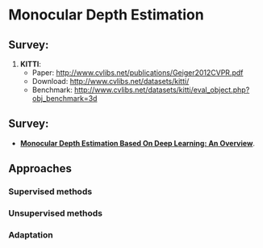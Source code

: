 # Monocular Depth Estimation

## Survey:

1. **KITTI**:
    - Paper: http://www.cvlibs.net/publications/Geiger2012CVPR.pdf
    - Download: http://www.cvlibs.net/datasets/kitti/
    - Benchmark: http://www.cvlibs.net/datasets/kitti/eval_object.php?obj_benchmark=3d


## Survey:

- [**Monocular Depth Estimation Based On Deep Learning: An Overview**](https://arxiv.org/pdf/2003.06620.pdf).

## Approaches

### Supervised methods

### Unsupervised methods

### Adaptation


